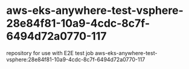 # aws-eks-anywhere-test-vsphere-28e84f81-10a9-4cdc-8c7f-6494d72a0770-117
repository for use with E2E test job aws-eks-anywhere-test-vsphere:28e84f81-10a9-4cdc-8c7f-6494d72a0770-117
